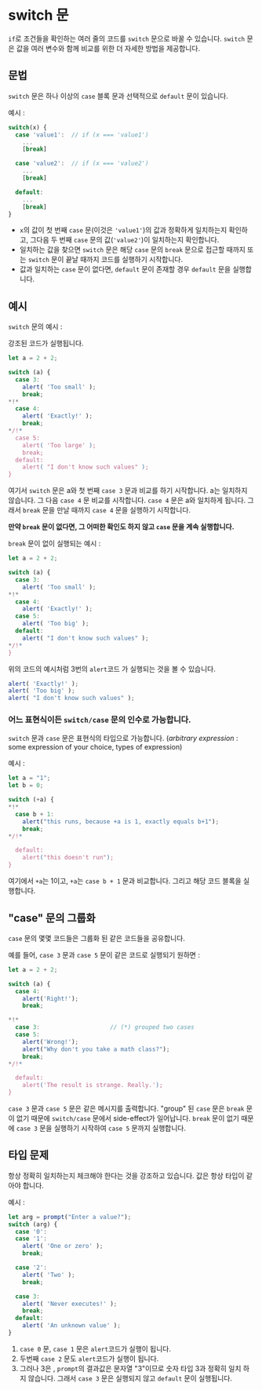 # switch 문

`if`로 조건들을 확인하는 여러 줄의 코드를 `switch` 문으로 바꿀 수 있습니다.
`switch` 문은 값을 여러 변수와 함께 비교를 위한 더 자세한 방법을 제공합니다.


## 문법

`switch` 문은 하나 이상의 `case` 블록 문과 선택적으로 `default` 문이 있습니다.

예시 :

```js no-beautify
switch(x) {
  case 'value1':  // if (x === 'value1')
    ...
    [break]

  case 'value2':  // if (x === 'value2')
    ...
    [break]

  default:
    ...
    [break]
}
```

- `x`의 값이 첫 번째 `case` 문(이것은 `'value1'`)의 값과 정확하게 일치하는지 확인하고, 그다음 두 번째 `case` 문의 값(`'value2'`)이 일치하는지 확인합니다.
- 일치하는 값을 찾으면 `switch` 문은 해당 `case` 문의 `break` 문으로 접근할 때까지 또는 `switch` 문이 끝날 때까지 코드를 실행하기 시작합니다.
- 값과 일치하는 `case` 문이 없다면, `default` 문이 존재할 경우 `default` 문을 실행합니다.

## 예시

`switch` 문의 예시 :

강조된 코드가 실행됩니다.

```js run
let a = 2 + 2;

switch (a) {
  case 3:
    alert( 'Too small' );
    break;
*!*
  case 4:
    alert( 'Exactly!' );
    break;
*/!*
  case 5:
    alert( 'Too large' );
    break;
  default:
    alert( "I don't know such values" );
}
```

여기서 `switch` 문은 a와 첫 번째 `case 3` 문과 비교를 하기 시작합니다. a는 일치하지 않습니다. 그 다음 `case 4` 문 비교를 시작합니다. `case 4` 문은 a와 일치하게 됩니다. 그래서 `break` 문을 만날 때까지 `case 4` 문을 실행하기 시작합니다.

**만약 `break` 문이 없다면, 그 어떠한 확인도 하지 않고 `case` 문을 계속 실행합니다.**

`break` 문이 없이 실행되는 예시 :

```js run
let a = 2 + 2;

switch (a) {
  case 3:
    alert( 'Too small' );
*!*
  case 4:
    alert( 'Exactly!' );
  case 5:
    alert( 'Too big' );
  default:
    alert( "I don't know such values" );
*/!*
}
```

위의 코드의 예시처럼 3번의 `alert`코드 가 실행되는 것을 볼 수 있습니다.

```js
alert( 'Exactly!' );
alert( 'Too big' );
alert( "I don't know such values" );
```

### 어느 표현식이든 `switch/case` 문의 인수로 가능합니다.

`switch` 문과 `case` 문은 표현식의 타입으로 가능합니다.
(*arbitrary expression* : some expression of your choice, types of expression)

예시 :

```js run
let a = "1";
let b = 0;

switch (+a) {
*!*
  case b + 1:
    alert("this runs, because +a is 1, exactly equals b+1");
    break;
*/!*

  default:
    alert("this doesn't run");
}
```

여기에서 `+a`는 1이고, `+a`는 `case b + 1` 문과 비교합니다. 그리고 해당 코드 블록을 실행합니다.

## "case" 문의 그룹화

`case` 문의 몇몇 코드들은 그룹화 된 같은 코드들을 공유합니다.

예를 들어, `case 3` 문과 `case 5` 문이 같은 코드로 실행되기 원하면 :

```js run no-beautify
let a = 2 + 2;

switch (a) {
  case 4:
    alert('Right!');
    break;

*!*
  case 3:                    // (*) grouped two cases
  case 5:
    alert('Wrong!');
    alert("Why don't you take a math class?");
    break;
*/!*

  default:
    alert('The result is strange. Really.');
}
```

`case 3` 문과 `case 5` 문은 같은 메시지를 출력합니다.
"group" 된 `case` 문은 `break` 문이 없기 때문에 `switch/case` 문에서 side-effect가 일어납니다. `break` 문이 없기 때문에 `case 3` 문을 실행하기 시작하여 `case 5` 문까지 실행합니다.

## 타입 문제

항상 정확히 일치하는지 체크해야 한다는 것을 강조하고 있습니다.
값은 항상 타입이 같아야 합니다.

예시 :

```js run
let arg = prompt("Enter a value?");
switch (arg) {
  case '0':
  case '1':
    alert( 'One or zero' );
    break;

  case '2':
    alert( 'Two' );
    break;

  case 3:
    alert( 'Never executes!' );
    break;
  default:
    alert( 'An unknown value' );
}
```

1. `case 0` 문, `case 1` 문은 `alert`코드가 실행이 됩니다.
2. 두번째 `case 2` 문도 `alert`코드가 실행이 됩니다.
3. 그러나 3은 , `prompt`의 결과값은 문자열 "3"이므로 숫자 타입 3과 정확히 일치 하지 않습니다. 그래서  `case 3` 문은 실행되지 않고 `default` 문이 실행됩니다.